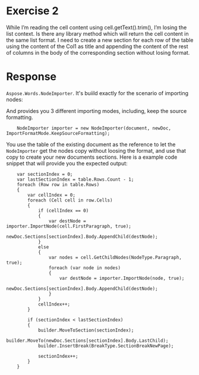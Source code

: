 # Exercise 2

While I’m reading the cell content using cell.getText().trim(), I’m losing the list context. Is
there any library method which will return the cell content in the same list format. I need
to create a new section for each row of the table using the content of the Col1 as title and
appending the content of the rest of columns in the body of the corresponding section
without losing format.

# Response

```Aspose.Words.NodeImporter```. It's buiild exactly for the scenario of importing nodes:

And provides you 3 different importing modes, including, keep the source formatting.

        NodeImporter importer = new NodeImporter(document, newDoc, ImportFormatMode.KeepSourceFormatting);

You use the table of the existing document as the reference to let the ```NodeImporter``` get the nodes copy without loosing the format, and use that copy to create your new documents sections. Here is a example code snippet that will provide you the expected output: 

        var sectionIndex = 0;
        var lastSectionIndex = table.Rows.Count - 1;
        foreach (Row row in table.Rows)
        {
            var cellIndex = 0;
            foreach (Cell cell in row.Cells)
            {
                if (cellIndex == 0)
                {
                    var destNode = importer.ImportNode(cell.FirstParagraph, true);
                    newDoc.Sections[sectionIndex].Body.AppendChild(destNode);
                }
                else
                {
                    var nodes = cell.GetChildNodes(NodeType.Paragraph, true);
                    foreach (var node in nodes)
                    {
                        var destNode = importer.ImportNode(node, true);
                        newDoc.Sections[sectionIndex].Body.AppendChild(destNode);
                    }
                }
                cellIndex++;
            }

            if (sectionIndex < lastSectionIndex)
            {
                builder.MoveToSection(sectionIndex);
                builder.MoveTo(newDoc.Sections[sectionIndex].Body.LastChild);
                builder.InsertBreak(BreakType.SectionBreakNewPage);

                sectionIndex++;
            }
        }

